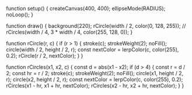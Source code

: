 function setup() {
  createCanvas(400, 400);
  ellipseMode(RADIUS);
  noLoop();
}

function draw() {
  background(220);
  rCircle(width / 2, color(0, 128, 255));
  // rCircles(width / 4, 3 * width / 4, color(255, 128, 0));
}

function rCircle(r, c) {
  if (r > 1) {
    stroke(c);
    strokeWeight(2);
    noFill();
    circle(width / 2, height / 2, r);
    const nextColor = lerpColor(c, color(255), 0.2);
    rCircle(r / 2, nextColor);
  }
}

function rCircles(x1, x2, c) {
  const d = abs(x1 - x2);
  if (d > 4) {
    const r = d / 2;
    const hr = r / 2;
    stroke(c);
    strokeWeight(2);
    noFill();
    circle(x1, height / 2, r);
    circle(x2, height / 2, r);
    const nextColor = lerpColor(c, color(255), 0.2);
    rCircles(x1 - hr, x1 + hr, nextColor);
    rCircles(x2 - hr, x2 + hr, nextColor);
  }
}
